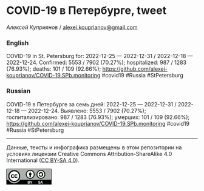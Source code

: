 COVID-19 в Петербурге, tweet
============================

*Алексей Куприянов* /
<a href="mailto:alexei.kouprianov@gmail.com" class="email">alexei.kouprianov@gmail.com</a>

### English

COVID-19 in St. Petersburg for: 2022-12-25 — 2022-12-31 / 2022-12-18 —
2022-12-24. Сonfirmed: 5553 / 7902 (70.27%); hospitalized: 987 / 1283
(76.93%); deaths: 101 / 109 (92.66%);
<a href="https://github.com/alexei-kouprianov/COVID-19.SPb.monitoring" class="uri">https://github.com/alexei-kouprianov/COVID-19.SPb.monitoring</a>
\#covid19 \#Russia \#StPetersburg

### Russian

COVID-19 в Петербурге за семь дней: 2022-12-25 — 2022-12-31 / 2022-12-18
— 2022-12-24. Выявлено: 5553 / 7902 (70.27%); госпитализировано: 987 /
1283 (76.93%); умерших: 101 / 109 (92.66%);
<a href="https://github.com/alexei-kouprianov/COVID-19.SPb.monitoring" class="uri">https://github.com/alexei-kouprianov/COVID-19.SPb.monitoring</a>
\#covid19 \#Russia \#StPetersburg

------------------------------------------------------------------------

Данные, тексты и инфографика размещены в этом репозитории на условиях
лицензии Creative Commons Attribution-ShareAlike 4.0 International ([CC
BY-SA 4.0](https://creativecommons.org/licenses/by-sa/4.0/)).

![](../misc/CC-BY-SA-icon.png "CC-BY-SA")
